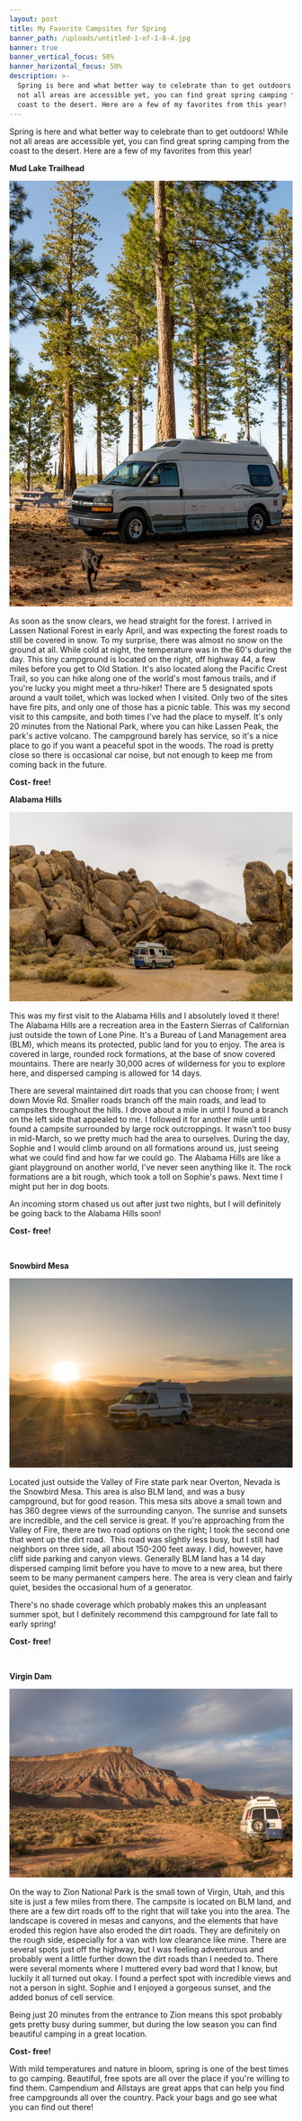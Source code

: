 ```yaml
---
layout: post
title: My Favorite Campsites for Spring
banner_path: /uploads/untitled-1-of-1-8-4.jpg
banner: true
banner_vertical_focus: 50%
banner_horizontal_focus: 50%
description: >-
  Spring is here and what better way to celebrate than to get outdoors! While
  not all areas are accessible yet, you can find great spring camping from the
  coast to the desert. Here are a few of my favorites from this year!
---
```


Spring is here and what better way to celebrate than to get outdoors! While not all areas are accessible yet, you can find great spring camping from the coast to the desert. Here are a few of my favorites from this year!

**Mud Lake Trailhead&nbsp;**

![](/uploads/untitled-1-of-1-4-4-1.jpg)

As soon as the snow clears, we head straight for the forest. I arrived in Lassen National Forest in early April, and was expecting the forest roads to still be covered in snow. To my surprise, there was almost no snow on the ground at all. While cold at night, the temperature was in the 60's during the day. This tiny campground is located on the right, off highway 44, a few miles before you get to Old Station. It's also located along the Pacific Crest Trail, so you can hike along one of the world's most famous trails, and if you're lucky you might meet a thru-hiker! There are 5 designated spots around a vault toilet, which was locked when I visited. Only two of the sites have fire pits, and only one of those has a picnic table. This was my second visit to this campsite, and both times I've had the place to myself. It's only 20 minutes from the National Park, where you can hike Lassen Peak, the park's active volcano. The campground barely has service, so it's a nice place to go if you want a peaceful spot in the woods. The road is pretty close so there is occasional car noise, but not enough to keep me from coming back in the future.

**Cost- free!**

**Alabama Hills&nbsp;**

![](/uploads/untitled-1-of-1-7-3.jpg)

This was my first visit to the Alabama Hills and I absolutely loved it there! The Alabama Hills are a recreation area in the Eastern Sierras of Californian just outside the town of Lone Pine. It's a Bureau of Land Management area (BLM), which means its protected, public land for you to enjoy. The area is covered in large, rounded rock formations, at the base of snow covered mountains. There are nearly 30,000 acres of wilderness for you to explore here, and dispersed camping is allowed for 14 days.&nbsp;

There are several maintained dirt roads that you can choose from; I went down Movie Rd. Smaller roads branch off the main roads, and lead to campsites throughout the hills. I drove about a mile in until I found a branch on the left side that appealed to me. I followed it for another mile until I found a campsite surrounded by large rock outcroppings. It wasn't too busy in mid-March, so we pretty much had the area to ourselves. During the day, Sophie and I would climb around on all formations around us, just seeing what we could find and how far we could go. The Alabama Hills are like a giant playground on another world, I've never seen anything like it. The rock formations are a bit rough, which took a toll on Sophie's paws. Next time I might put her in dog boots.&nbsp;

An incoming storm chased us out after just two nights, but I will definitely be going back to the Alabama Hills soon!

**Cost- free!**

&nbsp;

**Snowbird Mesa**

![](/uploads/untitled-1-of-1-6-2-1.jpg)

Located just outside the Valley of Fire state park near Overton, Nevada is the Snowbird Mesa. This area is also BLM land, and was a busy campground, but for good reason. This mesa sits above a small town and has 360 degree views of the surrounding canyon. The sunrise and sunsets are incredible, and the cell service is great. If you're approaching from the Valley of Fire, there are two road options on the right; I took the second one that went up the dirt road. &nbsp;This road was slightly less busy, but I still had neighbors on three side, all about 150-200 feet away. I did, however, have cliff side parking and canyon views. Generally BLM land has a 14 day dispersed camping limit before you have to move to a new area, but there seem to be many permanent campers here. The area is very clean and fairly quiet, besides the occasional hum of a generator.&nbsp;

There's no shade coverage which probably makes this an unpleasant summer spot, but I definitely recommend this campground for late fall to early spring!

**Cost- free!**

&nbsp;

**Virgin Dam**

![](/uploads/untitled-1-of-1-5-4.jpg)

On the way to Zion National Park is the small town of Virgin, Utah, and this site is just a few miles from there. The campsite is located on BLM land, and there are a few dirt roads off to the right that will take you into the area. The landscape is covered in mesas and canyons, and the elements that have eroded this region have also eroded the dirt roads. They are definitely on the rough side, especially for a van with low clearance like mine. There are several spots just off the highway, but I was feeling adventurous and probably went a little further down the dirt roads than I needed to. There were several moments where I muttered every bad word that I know, but luckily it all turned out okay. I found a perfect spot with incredible views and not a person in sight. Sophie and I enjoyed a gorgeous sunset, and the added bonus of cell service.

Being just 20 minutes from the entrance to Zion means this spot probably gets pretty busy during summer, but during the low season you can find beautiful camping in a great location.&nbsp;

**Cost- free!**

With mild temperatures and nature in bloom, spring is one of the best times to go camping. Beautiful, free spots are all over the place if you're willing to find them. Campendium and Allstays are great apps that can help you find free campgrounds all over the country. Pack your bags and go see what you can find out there!

&nbsp;
